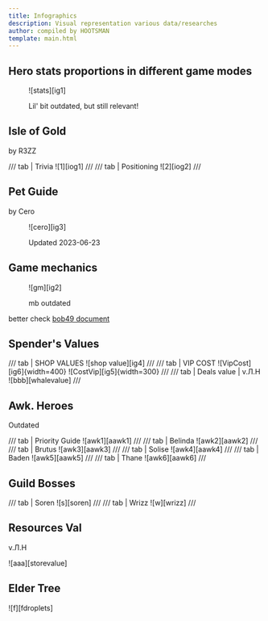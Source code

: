 ```yaml
---
title: Infographics
description: Visual representation various data/researches
author: compiled by HOOTSMAN
template: main.html
---
```


## Hero stats proportions in different game modes

<figure markdown>

![stats][ig1]
<figcaption>Lil' bit outdated, but still relevant!</figcaption>
</figure>

## Isle of Gold

by R3ZZ

<!-- prettier-ignore -->
/// tab | Trivia
![1][iog1]
///
/// tab | Positioning
![2][iog2]
///

## Pet Guide

by Cero

<figure markdown>

![cero][ig3]
<figcaption>Updated 2023-06-23</figcaption>
</figure>

## Game mechanics

<figure markdown>

![gm][ig2]
<figcaption>
mb outdated
</figcaption>
</figure>

better check [bob49 document](links.md#-game-knowledge-)

## Spender's Values

/// tab | SHOP VALUES
![shop value][ig4]
///
/// tab | VIP COST
![VipCost][ig6]{width=400}
![CostVip][ig5]{width=300}
///
/// tab | Deals value | v.Л.Н
![bbb][whalevalue]
///

## Awk. Heroes

Outdated

<!-- prettier-ignore -->
/// tab | Priority Guide
![awk1][aawk1]
///
/// tab | Belinda
![awk2][aawk2]
///
/// tab | Brutus
![awk3][aawk3]
///
/// tab | Solise
![awk4][aawk4]
///
/// tab | Baden
![awk5][aawk5]
///
/// tab | Thane
![awk6][aawk6]
///

## Guild Bosses

/// tab | Soren
![s][soren]
///
/// tab | Wrizz
![w][wrizz]
///

## Resources Val

v.Л.Н

![aaa][storevalue]

## Elder Tree

![f][fdroplets]
